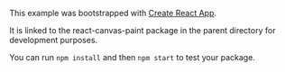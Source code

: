 This example was bootstrapped with [Create React App](https://github.com/facebook/create-react-app).

It is linked to the react-canvas-paint package in the parent directory for development purposes.

You can run `npm install` and then `npm start` to test your package.
